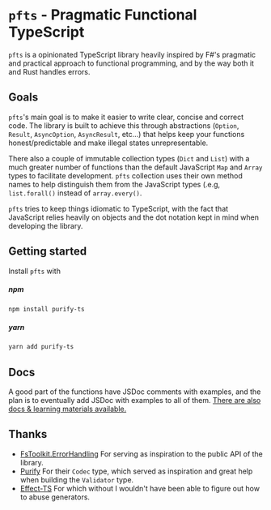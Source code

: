 # `pfts` - Pragmatic Functional TypeScript <!-- {docsify-ignore-all} -->

`pfts` is a opinionated TypeScript library heavily inspired by F#'s pragmatic and practical approach to functional programming, and by the way both it and Rust handles errors.

## Goals

`pfts`'s main goal is to make it easier to write clear, concise and correct code. The library is built to achieve this
through abstractions (`Option`, `Result`, `AsyncOption`, `AsyncResult`, etc...) that helps keep your functions honest/predictable and make illegal states unrepresentable.

There also a couple of immutable collection types (`Dict` and `List`) with a much greater number of functions than the default
JavaScript `Map` and `Array` types to facilitate development. `pfts` collection uses their own method names to help distinguish them from the JavaScript types (.e.g, `list.forall()` instead of `array.every()`.

`pfts` tries to keep things idiomatic to TypeScript, with the fact that JavaScript relies heavily on objects and the dot notation kept in mind when developing the library.

## Getting started

Install `pfts` with

##### npm

```bash
npm install purify-ts
```

##### yarn

```bash
yarn add purify-ts
```

## Docs

A good part of the functions have JSDoc comments with examples, and the plan is to eventually add JSDoc with examples to all
of them.
[There are also docs & learning materials available.](https://vmenge.github.io/pfts/#/)

## Thanks

- [FsToolkit.ErrorHandling](https://github.com/demystifyfp/FsToolkit.ErrorHandling)
  For serving as inspiration to the public API of the library.
- [Purify](https://github.com/gigobyte/purify)
  For their `Codec` type, which served as inspiration and great help when building the `Validator` type.
- [Effect-TS](https://github.com/Effect-TS/core)
  For which without I wouldn't have been able to figure out how to abuse generators.
